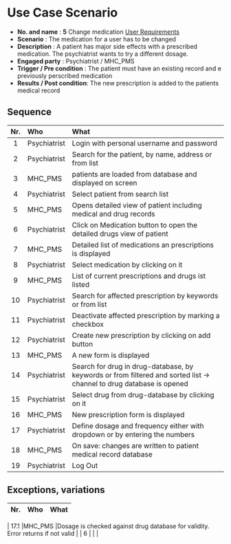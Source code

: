 # Use Case Scenario

* **No. and name**            : **5** Change medication [User Requirements](https://github.com/fabaff/ch.bfh.bti7081.s2013.white/blob/master/ch.bfh.bti7081.s2013.white/doc/cs01/task04/requirements-document.md#5-change-medication)
* **Scenario**                : The medication for a user has to be changed
* **Description**             : A patient has major side effects with a prescribed medication. The psychiatrist wants to try a different dosage.
* **Engaged party**           : Psychiatrist / MHC_PMS
* **Trigger / Pre condition** : The patient must have an existing record and e previously perscribed medication
* **Results / Post condition**: The new prescription is added to the patients medical record

## Sequence

| Nr.  | Who     | What |
|:----:|:--------|:-----|
| 1    |Psychiatrist  |Login with personal username and password  |
| 2    |Psychiatrist  |Search for the patient, by name, address or from list  |
| 3    |MHC_PMS       |patients are loaded from database and displayed on screen
| 4    |Psychiatrist  |Select patient from search list  |
| 5    |MHC_PMS       |Opens detailed view of patient including medical and drug records  |
| 6    |Psychiatrist  |Click on Medication button to open the detailed drugs view of patient  |
| 7    |MHC_PMS       |Detailed list of medications an prescriptions is displayed  |
| 8    |Psychiatrist  |Select medication by clicking on it |
| 9    |MHC_PMS       |List of current prescriptions and drugs ist listed  |
| 10    |Psychiatrist  |Search for affected prescription by keywords or from list  |
| 11   |Psychiatrist  |Deactivate affected prescription by marking a checkbox  |
| 12   |Psychiatrist  |Create new prescription by clicking on add button |
| 13   |MHC_PMS       |A new form is displayed  |
| 14   |Psychiatrist  |Search for drug in drug-database, by keywords or from filtered and sorted list -> channel to drug database is opened  |
| 15   |Psychiatrist  |Select drug from drug-database by clicking on it  |
| 16   |MHC_PMS       |New prescription form is displayed  |
| 17   |Psychiatrist  |Define dosage and frequency either with dropdown or by entering the numbers  |
| 18   |MHC_PMS  |On save: changes are written to patient medical record database  |
| 19   |Psychiatrist  |Log Out   |

## Exceptions, variations

| Nr.  | Who     | What |
|:----:|:--------|:-----|

| 17.1    |MHC_PMS  |Dosage is checked against drug database for validity. Error returns if not valid  |
| 6    |  |  |

